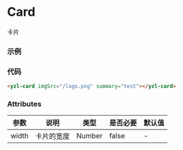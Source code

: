 # Card 
卡片

### 示例
<yzl-card imgSrc="/yzlUI/logo.png" summary="test"></yzl-card>

### 代码
```html
<yzl-card imgSrc="/logo.png" summary="test"></yzl-card>
```

### Attributes
| 参数 | 说明 |类型 | 是否必要 | 默认值 |
| --- | --- | --- |   ---   |  ---   |
| width | 卡片的宽度 |Number | false | - |
